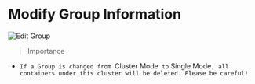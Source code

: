 # Modify Group Information

![Edit Group](_media/edit-group.png)

> Importance

- `If a Group is changed from `Cluster Mode` to` Single Mode`, all containers under this cluster will be deleted. Please be careful!`

